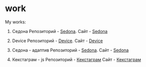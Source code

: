 # work
My works:

1. Седона
      Репозиторий - [Sedona](https://github.com/estaticfear2/139086-sedona).
      Сайт - [Sedona](https://estaticfear2.github.io/139086-sedona/)
      
2. Device
      Репозиторий - [Device](https://github.com/estaticfear2/139086-device-1).
      Сайт - [Device](https://estaticfear2.github.io/139086-device-1/)
      
3. Седона - адаптив
      Репозиторий - [Sedona](https://github.com/estaticfear2/139086-sedona-1).
      Сайт - [Sedona](https://estaticfear2.github.io/139086-sedona-1/)
      
4. Кекстаграм - js
      Репозиторий - [Кекстаграм](https://github.com/estaticfear2/139086-kekstagram)
      Сайт - [Кекстаграм](https://estaticfear2.github.io/139086-kekstagram/)
